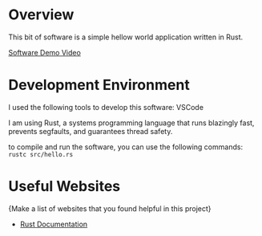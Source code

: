 # Overview

This bit of software is a simple hellow world application written in Rust.

[Software Demo Video](http://youtube.link.goes.here)

# Development Environment

I used the following tools to develop this software:
VSCode

I am using Rust, a systems programming language that runs blazingly fast, prevents segfaults, and guarantees thread safety.

to compile and run the software, you can use the following commands:
`rustc src/hello.rs`

# Useful Websites

{Make a list of websites that you found helpful in this project}

- [Rust Documentation](https://www.rust-lang.org/learn)
